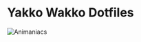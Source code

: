 # Yakko Wakko Dotfiles

  ![Animaniacs](http://img3.wikia.nocookie.net/__cb20140107232215/p__/protagonist/images/thumb/a/a0/YakkoWakkoandDot.png/305px-YakkoWakkoandDot.png)
